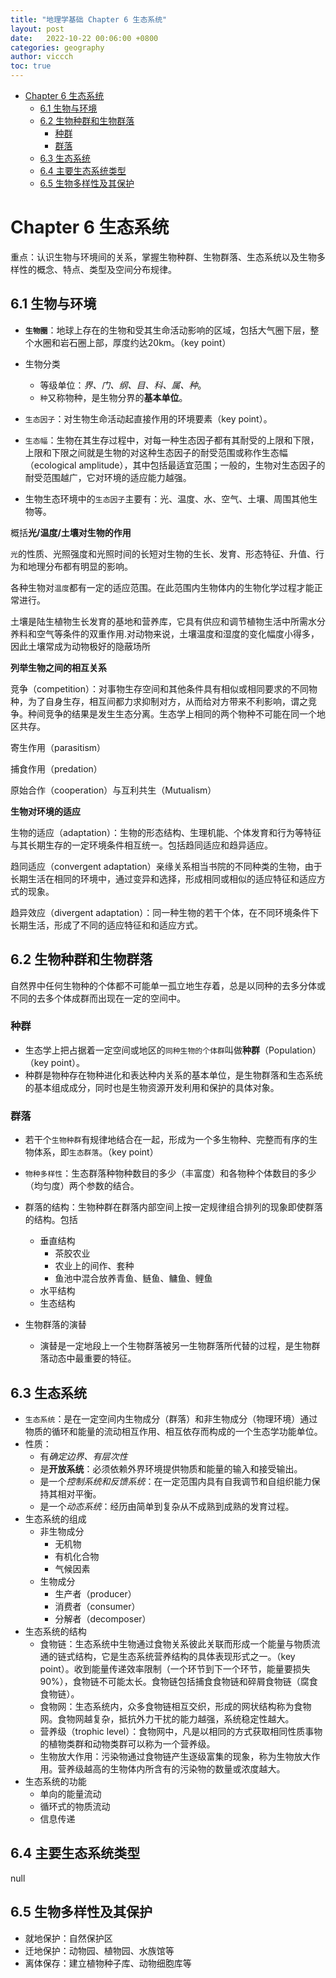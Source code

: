 ```yaml
---
title: "地理学基础 Chapter 6 生态系统"
layout: post
date:   2022-10-22 00:06:00 +0800
categories: geography
author: viccch
toc: true
---
```


- [Chapter 6 生态系统](#chapter-6-生态系统)
  - [6.1 生物与环境](#61-生物与环境)
  - [6.2 生物种群和生物群落](#62-生物种群和生物群落)
    - [种群](#种群)
    - [群落](#群落)
  - [6.3 生态系统](#63-生态系统)
  - [6.4 主要生态系统类型](#64-主要生态系统类型)
  - [6.5 生物多样性及其保护](#65-生物多样性及其保护)



# Chapter 6 生态系统
重点：认识生物与环境间的关系，掌握生物种群、生物群落、生态系统以及生物多样性的概念、特点、类型及空间分布规律。

## 6.1 生物与环境
- **`生物圈`**：地球上存在的生物和受其生命活动影响的区域，包括大气圈下层，整个水圈和岩石圈上部，厚度约达20km。（key point）
- 生物分类
  - 等级单位：*界、门、纲、目、科、属、种*。
  - `种`又称物种，是生物分界的**基本单位**。

- `生态因子`：对生物生命活动起直接作用的环境要素（key point）。

- `生态幅`：生物在其生存过程中，对每一种生态因子都有其耐受的上限和下限，上限和下限之间就是生物的对这种生态因子的耐受范围或称作生态幅（ecological amplitude），其中包括最适宜范围；一般的，生物对生态因子的耐受范围越广，它对环境的适应能力越强。

-  生物生态环境中的`生态因子`主要有：光、温度、水、空气、土壤、周围其他生物等。

<!--
- 光的性质、光照强度和光照时间的长短对生物的生长、发育、形态特征、升值、行为和地理分布都有明显的影响。
  - 光的波长对植物的生态作用最为明显。红橙光和蓝光被绿色植物吸收的最多，是光合作用中最有效的生理辐射光。红光与糖的形成关系密切；蓝光有利于蛋白质的形成；黄光和绿光多被植物反射；紫外光能抑制经的伸长和促进花青素的形成，还对生物具有杀伤致死作用。 
  - 光照强度 因时空而发生变化，各种生物对光照的适应程度不同。
  - 光照时间 地球上不同纬度地区每天的日照强度即白昼持续时数有差别。
-->

概括**光/温度/土壤对生物的作用**

`光`的性质、光照强度和光照时间的长短对生物的生长、发育、形态特征、升值、行为和地理分布都有明显的影响。

各种生物对`温度`都有一定的适应范围。在此范围内生物体内的生物化学过程才能正常进行。

土壤是陆生植物生长发育的基地和营养库，它具有供应和调节植物生活中所需水分养料和空气等条件的双重作用.对动物来说，土壤温度和湿度的变化幅度小得多，因此土壤常成为动物极好的隐蔽场所


**列举生物之间的相互关系**

竞争（competition）：对事物生存空间和其他条件具有相似或相同要求的不同物种，为了自身生存，相互间都力求抑制对方，从而给对方带来不利影响，谓之竞争。种间竞争的结果是发生生态分离。生态学上相同的两个物种不可能在同一个地区共存。

寄生作用（parasitism）

捕食作用（predation）

原始合作（cooperation）与互利共生（Mutualism）


**生物对环境的适应**

生物的适应（adaptation）：生物的形态结构、生理机能、个体发育和行为等特征与其长期生存的一定环境条件相互统一。包括趋同适应和趋异适应。

趋同适应（convergent adaptation）亲缘关系相当书院的不同种类的生物，由于长期生活在相同的环境中，通过变异和选择，形成相同或相似的适应特征和适应方式的现象。

趋异效应（divergent adaptation）：同一种生物的若干个体，在不同环境条件下长期生活，形成了不同的适应特征和和适应方式。


## 6.2 生物种群和生物群落
自然界中任何生物种的个体都不可能单一孤立地生存着，总是以同种的去多分体或不同的去多个体成群而出现在一定的空间中。

### 种群
- 生态学上把占据着一定空间或地区的`同种生物的个体群`叫做**种群**（Population）（key point）。
- 种群是物种存在物种进化和表达种内关系的基本单位，是生物群落和生态系统的基本组成成分，同时也是生物资源开发利用和保护的具体对象。

### 群落
- 若干个`生物种群`有规律地结合在一起，形成为一个多生物种、完整而有序的生物体系，即`生态群落`。（key point）

- `物种多样性`：生态群落种物种数目的多少（丰富度）和各物种个体数目的多少（均匀度）两个参数的结合。

- 群落的结构：生物种群在群落内部空间上按一定规律组合排列的现象即使群落的结构。包括
  - 垂直结构
    - 茶胶农业
    - 农业上的间作、套种
    - 鱼池中混合放养青鱼、鲢鱼、鳙鱼、鲤鱼
  - 水平结构
  - 生态结构

- 生物群落的演替
  - 演替是一定地段上一个生物群落被另一生物群落所代替的过程，是生物群落动态中最重要的特征。

## 6.3 生态系统

- `生态系统`：是在一定空间内生物成分（群落）和非生物成分（物理环境）通过物质的循环和能量的流动相互作用、相互依存而构成的一个生态学功能单位。
- 性质：
  - 有*确定边界、有层次性*
  - 是**开放系统**：必须依赖外界环境提供物质和能量的输入和接受输出。
  - 是一个*控制系统和反馈系统*：在一定范围内具有自我调节和自组织能力保持其相对平衡。
  - 是一个*动态系统*：经历由简单到复杂从不成熟到成熟的发育过程。
- 生态系统的组成
  - 非生物成分
    - 无机物
    - 有机化合物
    - 气候因素
  - 生物成分
    - 生产者（producer）
    - 消费者（consumer）
    - 分解者（decomposer）
- 生态系统的结构
  - 食物链：生态系统中生物通过食物关系彼此关联而形成一个能量与物质流通的链式结构，它是生态系统营养结构的具体表现形式之一。（key point）。收到能量传递效率限制（一个环节到下一个环节，能量要损失90%），食物链不可能太长。食物链包括捕食食物链和碎屑食物链（腐食食物链）。
  - 食物网：生态系统内，众多食物链相互交织，形成的网状结构称为食物网。食物网越复杂，抵抗外力干扰的能力越强，系统稳定性越大。
  - 营养级（trophic level）：食物网中，凡是以相同的方式获取相同性质事物的植物类群和动物类群可以称为一个营养级。
  - 生物放大作用：污染物通过食物链产生逐级富集的现象，称为生物放大作用。营养级越高的生物体内所含有的污染物的数量或浓度越大。
- 生态系统的功能
  - 单向的能量流动
  - 循环式的物质流动
  - 信息传递


## 6.4 主要生态系统类型
null

## 6.5 生物多样性及其保护
- 就地保护：自然保护区
- 迁地保护：动物园、植物园、水族馆等
- 离体保存：建立植物种子库、动物细胞库等




